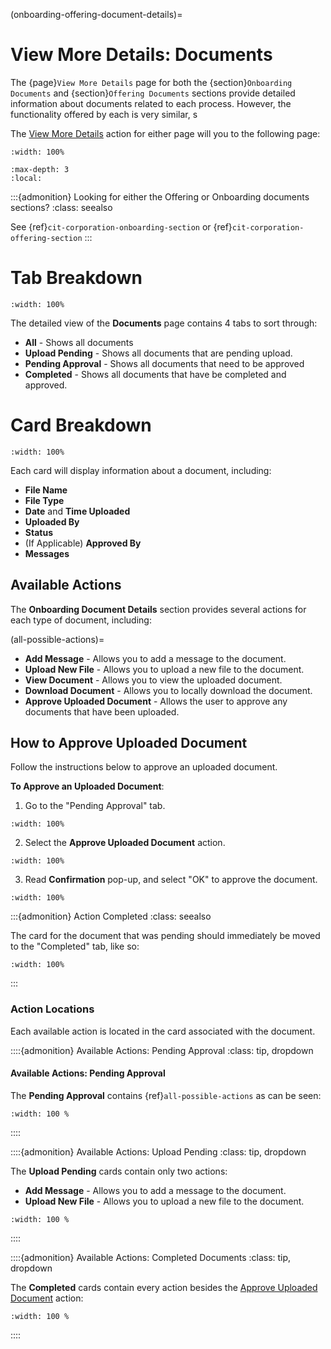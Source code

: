 
(onboarding-offering-document-details)=
# View More Details: Documents

The {page}`View More Details` page for both the {section}`Onboarding Documents` and {section}`Offering Documents` sections provide detailed information about documents related to each process. However, the functionality offered by each is very similar, s


The [View More Details](#view-more-details) action for either page will you to the following page:

```{lazyfigure} ../../_static/solo_app/Document/universal/document-cit-corporation-offering-All.webp
:width: 100%
```


```{contents} Table of Contents
:max-depth: 3
:local:
```

:::{admonition} Looking for either the Offering or Onboarding documents sections?
:class: seealso

See {ref}`cit-corporation-onboarding-section` or {ref}`cit-corporation-offering-section`
:::

# Tab Breakdown


```{lazyfigure} ../../_static/solo_app/Document/universal/view-detail/Homepage/view-more-details-page-all-status-column.webp
:width: 100%
```

The detailed view of the **Documents** page contains 4 tabs to sort through:

- **All** - Shows all documents
- **Upload Pending** - Shows all documents that are pending upload.
- **Pending Approval** - Shows all documents that need to be approved
- **Completed** - Shows all documents that have be completed and approved. 

# Card Breakdown


```{lazyfigure} ../../_static/solo_app/Document/universal/view-detail/Homepage/view-more-details-page-card-outlined.webp
:width: 100%
```


Each card will display information about a document, including:

- **File Name**
- **File Type**
- **Date** and **Time Uploaded**
- **Uploaded By**
- **Status**
- (If Applicable) **Approved By**
- **Messages**

## Available Actions

The **Onboarding Document Details** section provides several actions for each type of document, including:

(all-possible-actions)=
- **Add Message** - Allows you to add a message to the document.
- **Upload New File** - Allows you to upload a new file to the document.
- **View Document** - Allows you to view the uploaded document.
- **Download Document** - Allows you to locally download the document.
- **Approve Uploaded Document** - Allows the user to approve any documents that have been uploaded. 



## How to Approve Uploaded Document

Follow the instructions below to approve an uploaded document. 

**To Approve an Uploaded Document**:

1. Go to the "Pending Approval" tab. 



```{lazyfigure} ../../_static/solo_app/Document/universal/view-detail/Homepage/view-more-details-page-pending-approval-tab-selection.webp
:width: 100%
```

2. Select the **Approve Uploaded Document** action.

```{lazyfigure} ../../_static/solo_app/Document/universal/view-detail/Homepage/view-more-details-page-pending-approval-action-selection.webp
:width: 100%
```

3. Read **Confirmation** pop-up, and select "OK" to approve the document.

```{lazyfigure} ../../_static/solo_app/Document/universal/view-detail/Homepage/view-more-details-page-confirmation-pop-up-OK.webp
:width: 100%
```

:::{admonition}  Action Completed
:class: seealso

The card for the document that was pending should immediately be moved to the "Completed" tab, like so:

```{lazyfigure} ../../_static/solo_app/Document/universal/view-detail/Homepage/pending-approval-to-complete.webp
:width: 100%
```

:::

### Action Locations

Each available action is located in the card associated with the document.

::::{admonition} Available Actions: Pending Approval
:class: tip, dropdown


#### Available Actions: Pending Approval

The **Pending Approval** contains {ref}`all-possible-actions` as can be seen:

```{lazyfigure} ../../_static/solo_app/Document/universal/view-detail/Homepage/view-more-details-page-pending-approval-actions.webp
:width: 100 %
```

::::

::::{admonition} Available Actions: Upload Pending
:class: tip, dropdown

The **Upload Pending** cards contain only two actions:

- **Add Message** - Allows you to add a message to the document.
- **Upload New File** - Allows you to upload a new file to the document.

```{lazyfigure} ../../_static/solo_app/Document/universal/view-detail/Homepage/view-more-details-page-upload-pending-actions.webp
:width: 100 %
```

::::

::::{admonition} Available Actions: Completed Documents
:class: tip, dropdown

The **Completed** cards contain every action besides the [Approve Uploaded Document](#upload-logo-button) action:

```{lazyfigure} ../../_static/solo_app/Document/universal/view-detail/Homepage/view-more-details-page-completed-possible-actions.webp
:width: 100 %
```

::::
